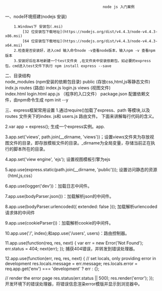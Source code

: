                                                  
                                                 node js 入门案例
 
 一、node环境搭建(nodejs 安装)
     
        1.Windows下 安装包(.msi)
            [32 位安装包下载地址](https://nodejs.org/dist/v4.4.3/node-v4.4.3-x86.msi)
            [64 位安装包下载地址](https://nodejs.org/dist/v4.4.3/node-v4.4.3-x64.msi)
        2.检查是否安装好，进入cmd 输入命令node -v查看node版本，输入npm -v 查看npm版本
        3.安装好后在本地新建一个test文件夹 ,在文件夹中安装依赖包，如必要的express包，cmd进入test文件下执行 npm install express --save 
  
    
 二、目录结构  
     node_modules (npm安装的依赖包目录)
     public (存放css,html,js等静态文件)
        indx.js
     routes  (路由) 
        index.js
        login.js
     views  (视图文件)  
        index.html
        login.html
     app.js  （程序的入口文件）
     package.json 配置依赖文件，由npm命令生成 npm init --y
     
     
  三、express框架常用设置
1.通过require()加载了express、path 等模块,以及 routes 文件夹下的index. js和 users.js 路由文件。 下面来讲解每行代码的含义。

2.var app = express(); 生成一个express实例。app.

3.app.set('views', path.join(__dirname, 'views'))；设置views文件夹为存放视图文件的目录，即存放模板文件的目录。_dirname为全局变量，存储当前正在执行的脚本所在的目录。

4.app.set('view engine', 'ejs'); 设置视图模板引擎为ejs

5.app.use(express.static(path.join(__dirname, 'public'))); 设置访问静态的资源（html,js,css）

6.app.use(logger('dev’))：加载日志中间件。

7.app.use(bodyParser.json())：加载解析json的中间件。

8.app.use(bodyParser.urlencoded({ extended: false })); 加载解析urlencoded请求体的中间件

9.app.use(cookieParser())：加载解析cookie的中间件。

10.app.use('/', index);和app.use('/users', users)：路由控制器。

11.app.use(function(req, res, next) {
var err = new Error('Not Found');
err.status = 404;
next(err);
});  捕获404错误，并转发到错误处理器。

12.app.use(function(err, req, res, next) {
// set locals, only providing error in development
res.locals.message = err.message;
res.locals.error = req.app.get('env') === 'development' ? err : {};

// render the error page
res.status(err.status || 500);
res.render('error');
});
开发环境下的错误处理器，将错误信息渲染error模版并显示到浏览器中。



    
